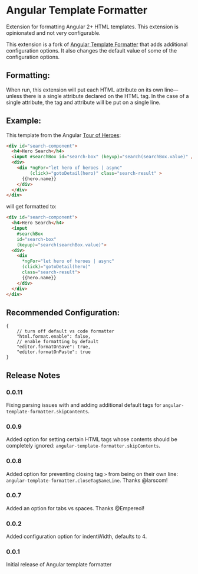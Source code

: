 # Angular Template Formatter

Extension for formatting Angular 2+ HTML templates. This extension is opinionated and not very configurable.

This extension is a fork of [Angular Template Formatter](https://marketplace.visualstudio.com/items?itemName=stringham.angular-template-formatter) that adds additional configuration options. It also changes the default value of some of the configuration options.

## Formatting:

When run, this extension will put each HTML attribute on its own line—unless there is a single attribute declared on the HTML tag. In the case of a single attribute, the tag and attribute will be put on a single line.

## Example:

This template from the Angular [Tour of Heroes](https://github.com/johnpapa/angular-tour-of-heroes/blob/master/src/app/hero-search.component.html):

```html
<div id="search-component">
  <h4>Hero Search</h4>
  <input #searchBox id="search-box" (keyup)="search(searchBox.value)" />
  <div>
    <div *ngFor="let hero of heroes | async"
         (click)="gotoDetail(hero)" class="search-result" >
      {{hero.name}}
    </div>
  </div>
</div>
```

will get formatted to:

```html
<div id="search-component">
  <h4>Hero Search</h4>
  <input
    #searchBox
    id="search-box"
    (keyup)="search(searchBox.value)">
  <div>
    <div
      *ngFor="let hero of heroes | async"
      (click)="gotoDetail(hero)"
      class="search-result">
      {{hero.name}}
    </div>
  </div>
</div>
```

## Recommended Configuration:

```
{
    // turn off default vs code formatter
    "html.format.enable": false,
    // enable formatting by default
    "editor.formatOnSave": true,
    "editor.formatOnPaste": true
}
```


## Release Notes

### 0.0.11

Fixing parsing issues with and adding additional default tags for `angular-template-formatter.skipContents`.

### 0.0.9

Added option for setting certain HTML tags whose contents should be completely ignored: `angular-template-formatter.skipContents`.

### 0.0.8

Added option for preventing closing tag `>` from being on their own line: `angular-template-formatter.closeTagSameLine`. Thanks @larscom!

### 0.0.7

Added an option for tabs vs spaces. Thanks @Empereol!

### 0.0.2

Added configuration option for indentWidth, defaults to 4.

### 0.0.1

Initial release of Angular template formatter
